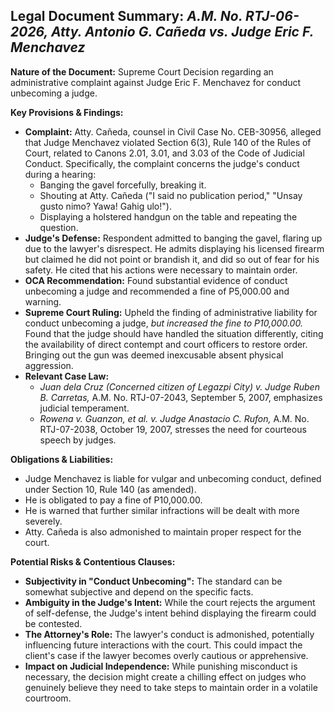 ## Legal Document Summary: *A.M. No. RTJ-06-2026, Atty. Antonio G. Cañeda vs. Judge Eric F. Menchavez*

**Nature of the Document:** Supreme Court Decision regarding an administrative complaint against Judge Eric F. Menchavez for conduct unbecoming a judge.

**Key Provisions & Findings:**

*   **Complaint:** Atty. Cañeda, counsel in Civil Case No. CEB-30956, alleged that Judge Menchavez violated Section 6(3), Rule 140 of the Rules of Court, related to Canons 2.01, 3.01, and 3.03 of the Code of Judicial Conduct. Specifically, the complaint concerns the judge's conduct during a hearing:
    *   Banging the gavel forcefully, breaking it.
    *   Shouting at Atty. Cañeda ("I said no publication period," "Unsay gusto nimo? Yawa! Gahig ulo!").
    *   Displaying a holstered handgun on the table and repeating the question.
*   **Judge's Defense:** Respondent admitted to banging the gavel, flaring up due to the lawyer's disrespect. He admits displaying his licensed firearm but claimed he did not point or brandish it, and did so out of fear for his safety. He cited that his actions were necessary to maintain order.
*   **OCA Recommendation:** Found substantial evidence of conduct unbecoming a judge and recommended a fine of P5,000.00 and warning.
*   **Supreme Court Ruling:** Upheld the finding of administrative liability for conduct unbecoming a judge, *but increased the fine to P10,000.00.* Found that the judge should have handled the situation differently, citing the availability of direct contempt and court officers to restore order. Bringing out the gun was deemed inexcusable absent physical aggression.
*   **Relevant Case Law:**
    *   *Juan dela Cruz (Concerned citizen of Legazpi City) v. Judge Ruben B. Carretas,* A.M. No. RTJ-07-2043, September 5, 2007, emphasizes judicial temperament.
    *   *Rowena v. Guanzon, et al. v. Judge Anastacio C. Rufon,* A.M. No. RTJ-07-2038, October 19, 2007, stresses the need for courteous speech by judges.

**Obligations & Liabilities:**

*   Judge Menchavez is liable for vulgar and unbecoming conduct, defined under Section 10, Rule 140 (as amended).
*   He is obligated to pay a fine of P10,000.00.
*   He is warned that further similar infractions will be dealt with more severely.
*   Atty. Cañeda is also admonished to maintain proper respect for the court.

**Potential Risks & Contentious Clauses:**

*   **Subjectivity in "Conduct Unbecoming":**  The standard can be somewhat subjective and depend on the specific facts.
*   **Ambiguity in the Judge's Intent:** While the court rejects the argument of self-defense, the Judge's intent behind displaying the firearm could be contested.
*   **The Attorney's Role:** The lawyer's conduct is admonished, potentially influencing future interactions with the court. This could impact the client's case if the lawyer becomes overly cautious or apprehensive.
*   **Impact on Judicial Independence:** While punishing misconduct is necessary, the decision might create a chilling effect on judges who genuinely believe they need to take steps to maintain order in a volatile courtroom.
